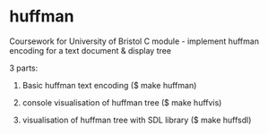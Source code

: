 # huffman
Coursework for University of Bristol C module - implement huffman encoding for a text document &amp; display tree



3 parts:

1) Basic huffman text encoding ($ make huffman)

2) console visualisation of huffman tree ($ make huffvis)

3) visualisation of huffman tree with SDL library ($ make huffsdl)
